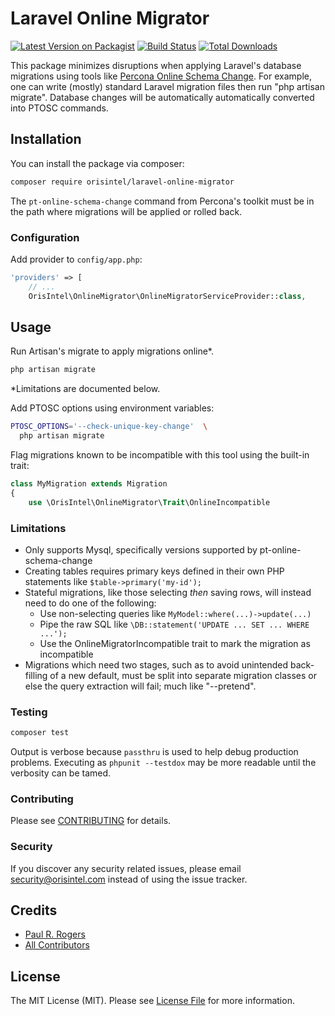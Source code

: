 # Laravel Online Migrator

[![Latest Version on Packagist](https://img.shields.io/packagist/v/orisintel/laravel-online-migrator.svg?style=flat-square)](https://packagist.org/packages/orisintel/laravel-online-migrator)
[![Build Status](https://img.shields.io/travis/orisintel/laravel-online-migrator/master.svg?style=flat-square)](https://travis-ci.org/orisintel/laravel-online-migrator)
[![Total Downloads](https://img.shields.io/packagist/dt/orisintel/laravel-online-migrator.svg?style=flat-square)](https://packagist.org/packages/orisintel/laravel-online-migrator)

This package minimizes disruptions when applying Laravel's database migrations
using tools like [Percona Online Schema Change](https://www.percona.com/doc/percona-toolkit/LATEST/pt-online-schema-change.html).
For example, one can write (mostly) standard Laravel migration files then run
"php artisan migrate". Database changes will be automatically automatically
converted into PTOSC commands.

## Installation

You can install the package via composer:

``` bash
composer require orisintel/laravel-online-migrator
```

The `pt-online-schema-change` command from Percona's toolkit must be in the path
where migrations will be applied or rolled back.

### Configuration

Add provider to `config/app.php`:
``` php
'providers' => [
    // ...
    OrisIntel\OnlineMigrator\OnlineMigratorServiceProvider::class,
```

## Usage

Run Artisan's migrate to apply migrations online*.
``` bash
php artisan migrate
```
\*Limitations are documented below.

Add PTOSC options using environment variables:
``` bash
PTOSC_OPTIONS='--check-unique-key-change'  \
  php artisan migrate
```

Flag migrations known to be incompatible with this tool using the built-in trait:
``` php
class MyMigration extends Migration
{
    use \OrisIntel\OnlineMigrator\Trait\OnlineIncompatible
```

### Limitations
- Only supports Mysql, specifically versions supported by pt-online-schema-change
- Creating tables requires primary keys defined in their own PHP statements like
  `$table->primary('my-id');`
- Stateful migrations, like those selecting _then_ saving rows,
  will instead need to do one of the following:
  - Use non-selecting queries like `MyModel::where(...)->update(...)`
  - Pipe the raw SQL like `\DB::statement('UPDATE ... SET ... WHERE ...');`
  - Use the OnlineMigratorIncompatible trait to mark the migration as incompatible
- Migrations which need two stages, such as to avoid unintended back-filling of
  a new default, must be split into separate migration classes or else the query
  extraction will fail; much like "--pretend".


### Testing

``` bash
composer test
```

Output is verbose because `passthru` is used to help debug production problems.
Executing as `phpunit --testdox` may be more readable until the verbosity can be
tamed.

### Contributing

Please see [CONTRIBUTING](CONTRIBUTING.md) for details.

### Security

If you discover any security related issues, please email security@orisintel.com
instead of using the issue tracker.

## Credits

- [Paul R. Rogers](https://github.com/paulrrogers)
- [All Contributors](../../contributors)

## License

The MIT License (MIT). Please see [License File](LICENSE.md) for more information.
